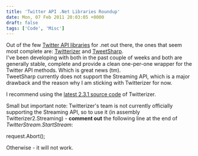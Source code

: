 ```yaml
---
title: 'Twitter API .Net Libraries Roundup'
date: Mon, 07 Feb 2011 20:03:05 +0000
draft: false
tags: ['Code', 'Misc']
---
```


Out of the few [Twitter API libraries](http://dev.twitter.com/pages/libraries#dotnet) for .net out there, the ones that seem most complete are: [Twitterizer](http://www.twitterizer.net/) and [TweetSharp](http://tweetsharp.codeplex.com/).  
I've been developing with both in the past couple of weeks and both are generally stable, complete and provide a clean one-per-one wrapper for the Twitter API methods. Which is great news (tm).  
TweetSharp currently does not support the Streaming API, which is a major drawback and the reason why I am sticking with Twitterizer for now.  
  
I recommend using the [latest 2.3.1 source code](http://www.twitterizer.net/files/Twitterizer2.3.1-source.zip) of Twitterizer.  
  
Small but important note: Twitterizer's team is not currently officially supporting the Streaming API, so to use it (in assembly Twitterizer2.Streaming) - **comment out** the following line at the end of _TwitterStream.StartStream_:  
  
request.Abort();  
  
Otherwise - it will not work.